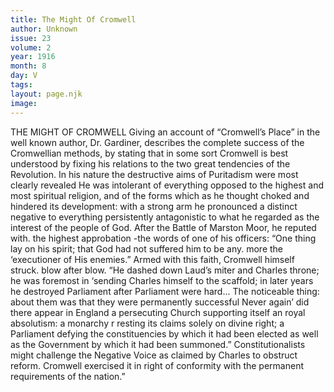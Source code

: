 ```yaml
---
title: The Might Of Cromwell
author: Unknown
issue: 23
volume: 2
year: 1916
month: 8
day: V
tags:
layout: page.njk
image:
---
```

THE MIGHT OF CROMWELL      Giving an account of “Cromwell’s Place” in the well known author, Dr. Gardiner, describes the complete success of the Cromwellian methods, by stating that in some sort Cromwell is best understood by fixing his relations to the two great tendencies of the Revolution. In his nature the destructive aims of Puritadism were most clearly revealed He was intolerant of everything opposed to the highest and most spiritual religion, and of the forms which as he thought choked and hindered its development: with a strong arm he pronounced a distinct negative to everything persistently antagonistic to what he regarded as the interest of the people of God. After the Battle of Marston Moor, he reputed with. the highest approbation -the words of one of his officers: “One thing lay on his spirit; that God had not suffered him to be any. more the ‘executioner of His enemies.”      Armed with this faith, Cromwell himself struck. blow after blow. “He dashed down Laud’s miter and Charles throne; he was foremost in ‘sending Charles himself to the scaffold; in later years he destroyed Parliament after Parliament were hard... The noticeable thing: about them was that they were permanently successful Never again’ did there appear in England a persecuting Church supporting itself an royal absolutism: a monarchy r resting its claims solely on divine right; a Parliament defying the constituencies by which it had been elected as well as the Government by which it had been summoned.” Constitutionalists might challenge the Negative Voice as claimed by Charles to obstruct reform. Cromwell exercised it in right of conformity with the permanent requirements of the nation.”       


